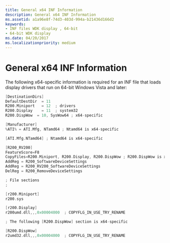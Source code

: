 ```yaml
---
title: General x64 INF Information
description: General x64 INF Information
ms.assetid: a1a96e8f-74d3-403d-994a-b21436d166d2
keywords:
- INF files WDK display , 64-bit
- 64-bit WDK display
ms.date: 04/20/2017
ms.localizationpriority: medium
---
```


# General x64 INF Information


The following x64-specific information is required for an INF file that loads display drivers that run on 64-bit Windows Vista and later:

```cpp
[DestinationDirs]
DefaultDestDir  = 11
R200.Miniport   = 12  ; drivers
R200.Display    = 11  ; system32
R200.DispWow  = 10, SysWow64 ; x64-specific

[Manufacturer]
%ATI% = ATI.Mfg, NTamd64 ; Ntamd64 is x64-specific

[ATI.Mfg.NTamd64] ; Ntamd64 is x64-specific

[R200_RV200]
FeatureScore=F8
CopyFiles=R200.Miniport, R200.Display, R200.DispWow ; R200.DispWow is x64-specific
AddReg = R200_SoftwareDeviceSettings
AddReg = R200_RV200_SoftwareDeviceSettings
DelReg = R200_RemoveDeviceSettings

; File sections
;

[r200.Miniport]
r200.sys

[r200.Display]
r200umd.dll,,,0x00004000  ; COPYFLG_IN_USE_TRY_RENAME

; The following [R200.DispWow] section is x64-specific

[R200.DispWow]
r2umd32.dll,,,0x00004000  ; COPYFLG_IN_USE_TRY_RENAME
```

 

 





